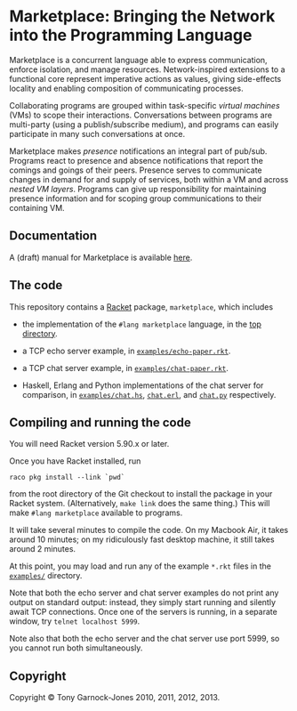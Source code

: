 # Marketplace: Bringing the Network into the Programming Language

Marketplace is a concurrent language able to express communication,
enforce isolation, and manage resources. Network-inspired extensions
to a functional core represent imperative actions as values, giving
side-effects locality and enabling composition of communicating
processes.

Collaborating programs are grouped within task-specific *virtual
machines* (VMs) to scope their interactions. Conversations between
programs are multi-party (using a publish/subscribe medium), and
programs can easily participate in many such conversations at once.

Marketplace makes *presence* notifications an integral part of
pub/sub. Programs react to presence and absence notifications that
report the comings and goings of their peers. Presence serves to
communicate changes in demand for and supply of services, both within
a VM and across *nested VM layers*. Programs can give up
responsibility for maintaining presence information and for scoping
group communications to their containing VM.

## Documentation

A (draft) manual for Marketplace is available
[here](http://tonyg.github.io/marketplace/).

## The code

This repository contains a [Racket](http://racket-lang.org/) package,
`marketplace`, which includes

 - the implementation of the `#lang marketplace` language, in the
   [top directory](https://github.com/tonyg/marketplace/tree/master/).

 - a TCP echo server example, in
   [`examples/echo-paper.rkt`](https://github.com/tonyg/marketplace/tree/master/examples/echo-paper.rkt).

 - a TCP chat server example, in
   [`examples/chat-paper.rkt`](https://github.com/tonyg/marketplace/tree/master/examples/chat-paper.rkt).

 - Haskell, Erlang and Python implementations of the chat server for comparison, in
   [`examples/chat.hs`](https://github.com/tonyg/marketplace/tree/master/examples/chat.hs),
   [`chat.erl`](https://github.com/tonyg/marketplace/tree/master/examples/chat.erl),
   and
   [`chat.py`](https://github.com/tonyg/marketplace/tree/master/examples/chat.py)
   respectively.

## Compiling and running the code

You will need Racket version 5.90.x or later.

Once you have Racket installed, run

    raco pkg install --link `pwd`

from the root directory of the Git checkout to install the package in
your Racket system. (Alternatively, `make link` does the same thing.)
This will make `#lang marketplace` available to programs.

It will take several minutes to compile the code. On my Macbook Air,
it takes around 10 minutes; on my ridiculously fast desktop machine,
it still takes around 2 minutes.

At this point, you may load and run any of the example `*.rkt` files
in the
[`examples/`](https://github.com/tonyg/marketplace/tree/master/examples/)
directory.

Note that both the echo server and chat server examples do not print
any output on standard output: instead, they simply start running and
silently await TCP connections. Once one of the servers is running, in
a separate window, try `telnet localhost 5999`.

Note also that both the echo server and the chat server use port 5999,
so you cannot run both simultaneously.

## Copyright

Copyright &copy; Tony Garnock-Jones 2010, 2011, 2012, 2013.
